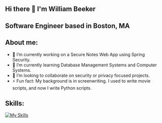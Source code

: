 ## Hi there 👋 I'm William Beeker

## Software Engineer based in Boston, MA

## About me: 
- 🔭 I’m currently working on a Secure Notes Web App using Spring Security.
- 🌱 I’m currently learning Database Management Systems and Computer Systems. 
- 👯 I’m looking to collaborate on security or privacy focused projects.
- ⚡ Fun fact: My background is in screenwriting. I used to write movie scripts, and now I write Python scripts.

## Skills:
[![My Skills](https://skillicons.dev/icons?i=java,spring,py,c,cpp,aws,git,postgres,mysql,kali)](https://skillicons.dev)
